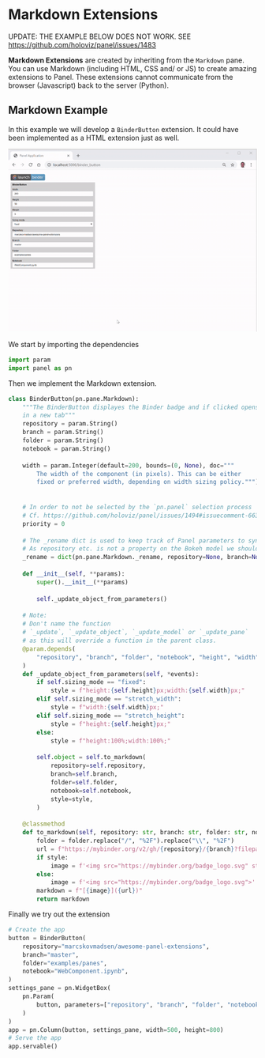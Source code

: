 # Markdown Extensions

UPDATE: THE EXAMPLE BELOW DOES NOT WORK. SEE https://github.com/holoviz/panel/issues/1483

**Markdown Extensions** are created by inheriting from the `Markdown` pane. You can use Markdown (including HTML, CSS and/ or JS) to create amazing extensions to Panel. These extensions cannot communicate from the browser (Javascript) back to the server (Python).

## Markdown Example

In this example we will develop a `BinderButton` extension. It could have been implemented as a HTML extension just as well.

[![Binder Button](binder-button.gif)](https://github.com/MarcSkovMadsen/awesome-panel-extensions/blob/master/examples/guide/binder_button.py)

We start by importing the dependencies

```Python
import param
import panel as pn
```

Then we implement the Markdown extension.

```python
class BinderButton(pn.pane.Markdown):
    """The BinderButton displayes the Binder badge and if clicked opens the Notebook on Binder
    in a new tab"""
    repository = param.String()
    branch = param.String()
    folder = param.String()
    notebook = param.String()

    width = param.Integer(default=200, bounds=(0, None), doc="""
        The width of the component (in pixels). This can be either
        fixed or preferred width, depending on width sizing policy.""")


    # In order to not be selected by the `pn.panel` selection process
    # Cf. https://github.com/holoviz/panel/issues/1494#issuecomment-663219654
    priority = 0

    # The _rename dict is used to keep track of Panel parameters to sync to Bokeh properties.
    # As repository etc. is not a property on the Bokeh model we should set it to None
    _rename = dict(pn.pane.Markdown._rename, repository=None, branch=None, folder=None, notebook=None)

    def __init__(self, **params):
        super().__init__(**params)

        self._update_object_from_parameters()

    # Note:
    # Don't name the function
    # `_update`, `_update_object`, `_update_model` or `_update_pane`
    # as this will override a function in the parent class.
    @param.depends(
        "repository", "branch", "folder", "notebook", "height", "width", "sizing_mode", watch=True
    )
    def _update_object_from_parameters(self, *events):
        if self.sizing_mode == "fixed":
            style = f"height:{self.height}px;width:{self.width}px;"
        elif self.sizing_mode == "stretch_width":
            style = f"width:{self.width}px;"
        elif self.sizing_mode == "stretch_height":
            style = f"height:{self.height}px;"
        else:
            style = f"height:100%;width:100%;"

        self.object = self.to_markdown(
            repository=self.repository,
            branch=self.branch,
            folder=self.folder,
            notebook=self.notebook,
            style=style,
        )

    @classmethod
    def to_markdown(self, repository: str, branch: str, folder: str, notebook: str, style: str = None):
        folder = folder.replace("/", "%2F").replace("\\", "%2F")
        url = f"https://mybinder.org/v2/gh/{repository}/{branch}?filepath={folder}%2F{notebook}"
        if style:
            image = f'<img src="https://mybinder.org/badge_logo.svg" style="{style}">'
        else:
            image = f'<img src="https://mybinder.org/badge_logo.svg">'
        markdown = f"[{image}]({url})"
        return markdown
```

Finally we try out the extension

```Python
# Create the app
button = BinderButton(
    repository="marcskovmadsen/awesome-panel-extensions",
    branch="master",
    folder="examples/panes",
    notebook="WebComponent.ipynb",
)
settings_pane = pn.WidgetBox(
    pn.Param(
        button, parameters=["repository", "branch", "folder", "notebook", "height", "width", "sizing_mode", "margin"], sizing_mode="stretch_width"
    )
)
app = pn.Column(button, settings_pane, width=500, height=800)
# Serve the app
app.servable()
```